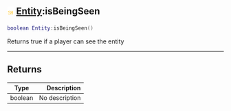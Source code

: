 ## ![shared](../../.gitbook/assets/shared.png) [Entity](./readme/entity.md):isBeingSeen

```lua
boolean Entity:isBeingSeen()
```

Returns true if a player can see the entity

------
## Returns

| Type   | Description |
| ------ | ----------: |
| boolean | No description |

